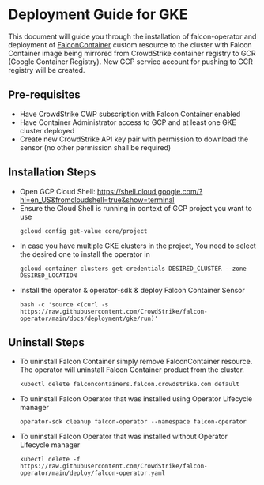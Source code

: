 # Deployment Guide for GKE
This document will guide you through the installation of falcon-operator and deployment of [FalconContainer](../../container) custom resource to the cluster with Falcon Container image being mirrored from CrowdStrike container registry to GCR (Google Container Registry). New GCP service account for pushing to GCR registry will be created.

## Pre-requisites

 - Have CrowdStrike CWP subscription with Falcon Container enabled
 - Have Container Administrator access to GCP and at least one GKE cluster deployed
 - Create new CrowdStrike API key pair with permission to download the sensor (no other permission shall be required)

## Installation Steps

 - Open GCP Cloud Shell: https://shell.cloud.google.com/?hl=en_US&fromcloudshell=true&show=terminal
 - Ensure the Cloud Shell is running in context of GCP project you want to use
   ```
   gcloud config get-value core/project
   ```
 - In case you have multiple GKE clusters in the project, You need to select the desired one to install the operator in
   ```
   gcloud container clusters get-credentials DESIRED_CLUSTER --zone DESIRED_LOCATION
   ```
 - Install the operator & operator-sdk & deploy Falcon Container Sensor
   ```
   bash -c 'source <(curl -s https://raw.githubusercontent.com/CrowdStrike/falcon-operator/main/docs/deployment/gke/run)'
   ```

## Uninstall Steps

 - To uninstall Falcon Container simply remove FalconContainer resource. The operator will uninstall Falcon Container product from the cluster.
   ```
   kubectl delete falconcontainers.falcon.crowdstrike.com default
   ```
 - To uninstall Falcon Operator that was installed using Operator Lifecycle manager
   ```
   operator-sdk cleanup falcon-operator --namespace falcon-operator
   ```
 - To uninstall Falcon Operator that was installed without Operator Lifecycle manager
   ```
   kubectl delete -f https://raw.githubusercontent.com/CrowdStrike/falcon-operator/main/deploy/falcon-operator.yaml
   ```
